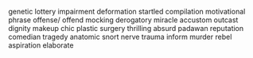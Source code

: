 genetic
lottery
impairment
deformation
startled
compilation
motivational
phrase
offense/ offend
mocking
derogatory
miracle
accustom
outcast
dignity
makeup
chic
plastic
surgery
thrilling
absurd
padawan
reputation
comedian
tragedy
anatomic
snort
nerve
trauma
inform
murder
rebel
aspiration
elaborate
